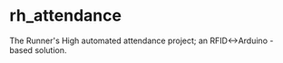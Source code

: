 rh_attendance
=============

The Runner's High automated attendance project; an RFID&lt;->Arduino -based solution.
